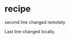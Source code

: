 # recipe
second line changed remotely



































Last line changed locally.
